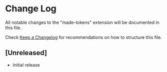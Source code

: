 # Change Log

All notable changes to the "made-tokens" extension will be documented in this file.

Check [Keep a Changelog](http://keepachangelog.com/) for recommendations on how to structure this file.

## [Unreleased]

- Initial release